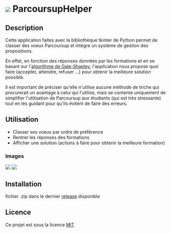 # ![](http://i.imgur.com/smP8RoC.png) ParcoursupHelper 



## Description

Cette application faites avec la bibliothèque tkinter de Python permet de classer des voeux Parcoursup et intègre un système de gestion des propositions.

En effet, en fonction des réponses données par les formations et en se basant sur l'[algorithme de Gale-Shapley](https://fr.wikipedia.org/wiki/Algorithme_de_Gale_et_Shapley), l'application nous propose quoi faire (accepter, attendre, refuser ...) pour obtenir la meilleure solution possible.

Il est important de préciser qu'elle n'utilise aucune méthode de triche qui procurerait un avantage à celui qui l'utilise, mais se contente uniquement de simplifier l'utilisation de Parcoursup aux étudiants (qui est très stressante) tout en les guidant pour qu'ils évitent de faire des erreurs. 

## Utilisation

- Classer ses voeux par ordre de préférence
- Rentrer les réponses des formations 
- Afficher une solution (actions à faire pour obtenir la meilleure formation)

### Images 

![](http://i.imgur.com/zOVHAnW.png)
![](http://i.imgur.com/JSkzLEH.png)

## Installation

fichier .zip dans le dernier [release](https://github.com/Ikseno/ParcoursupHelper/releases) disponible

## Licence

Ce projet est sous la licence [MIT](https://github.com/Ikseno/ParcoursupHelper/blob/main/LICENSE)
